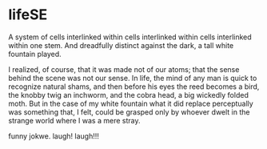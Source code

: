 # lifeSE
A system of cells interlinked within
cells interlinked within cells interlinked
within one stem. And dreadfully distinct
against the dark, a tall white fountain played.

I realized, of course, that it was made
not of our atoms; that the sense behind
the scene was not our sense. In life, the mind
of any man is quick to recognize
natural shams, and then before his eyes
the reed becomes a bird, the knobby twig
an inchworm, and the cobra head, a big
wickedly folded moth. But in the case
of my white fountain what it did replace
perceptually was something that, I felt,
could be grasped only by whoever dwelt
in the strange world where I was a mere stray.

funny jokwe. laugh! laugh!!!
